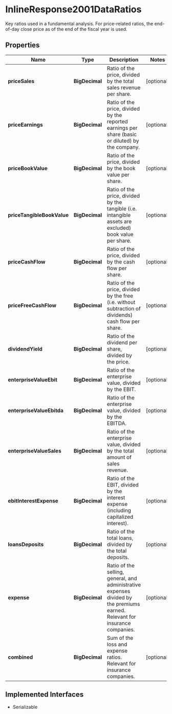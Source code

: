 

# InlineResponse2001DataRatios

Key ratios used in a fundamental analysis. For price-related ratios, the end-of-day close price as of the end of the fiscal year is used.

## Properties

Name | Type | Description | Notes
------------ | ------------- | ------------- | -------------
**priceSales** | **BigDecimal** | Ratio of the price, divided by the total sales revenue per share. |  [optional]
**priceEarnings** | **BigDecimal** | Ratio of the price, divided by the reported earnings per share (basic or diluted) by the company. |  [optional]
**priceBookValue** | **BigDecimal** | Ratio of the price, divided by the book value per share. |  [optional]
**priceTangibleBookValue** | **BigDecimal** | Ratio of the price, divided by the tangible (i.e. intangible assets are excluded) book value per share. |  [optional]
**priceCashFlow** | **BigDecimal** | Ratio of the price, divided by the cash flow per share. |  [optional]
**priceFreeCashFlow** | **BigDecimal** | Ratio of the price, divided by the free (i.e. without subtraction of dividends) cash flow per share. |  [optional]
**dividendYield** | **BigDecimal** | Ratio of the dividend per share, divided by the price. |  [optional]
**enterpriseValueEbit** | **BigDecimal** | Ratio of the enterprise value, divided by the EBIT. |  [optional]
**enterpriseValueEbitda** | **BigDecimal** | Ratio of the enterprise value, divided by the EBITDA. |  [optional]
**enterpriseValueSales** | **BigDecimal** | Ratio of the enterprise value, divided by the total amount of sales revenue. |  [optional]
**ebitInterestExpense** | **BigDecimal** | Ratio of the EBIT, divided by the interest expense (including capitalized interest). |  [optional]
**loansDeposits** | **BigDecimal** | Ratio of the total loans, divided by the total deposits. |  [optional]
**expense** | **BigDecimal** | Ratio of the selling, general, and administrative expenses divided by the premiums earned. Relevant for insurance companies. |  [optional]
**combined** | **BigDecimal** | Sum of the loss and expense ratios. Relevant for insurance companies. |  [optional]


## Implemented Interfaces

* Serializable


